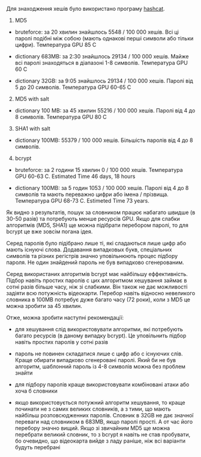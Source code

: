 Для знаходження хешів було використано програму [hashcat](https://hashcat.net/).

1. MD5

* bruteforce: за 20 хвилин знайшлось 5548 / 100 000 хешів. Всі ці паролі подібні між собою (мають однакові перші символи
  або тільки цифри). Температура GPU 85 C

* dictionary 683MB: за 2:30 знайшлось 29134 / 100 000 хешів. Майже всі паролі знаходяться в діапазоні 1-8 символів.
  Температура GPU 60 C

* dictionary 32GB: за 9:05 знайшлось 29134 / 100 000 хешів. Паролі від 5 до 20 символів. Температура GPU 60-65 C

2. MD5 with salt

* dictionary 100 MB: за 45 хвилин 55216 / 100 000 хешів. Паролі від 4 до 8 символів. Температура GPU 80 C

3. SHA1 with salt

* dictionary 100MB: 55379 / 100 000 хешів. Більшість паролів від 4 до 8 символів.

4. bcrypt

* bruteforce: за 2 години 15 хвилин 0 / 100 000 хешів. Температура GPU 60-63 C. Estimated Time 46 days, 18 hours

* dictionary 100MB: за 5 годин 1053 / 100 000 хешів. Паролі від 4 до 8 символів та мають переважно цифри або імена /
  прізвища. Температура GPU 68-73 C. Estimeted Time 73 years.

Як видно з результатів, пошук за словником працює набагато швидше (в 30-50 разів) та потребують менше ресурсів GPU. Якщо
для слабки алгоритмів (MD5, SHA1) ще можна підібрати перебором паролі, то для bcrypt це вже зовсім погана ідея.

Серед паролів було підібрано лише ті, які сладаються лише цифр або мають існуючі слова. Додавання випадковых букв,
спеціальних символів та різних регістрів значно уповільнюють процес підбору пароля. Не один знайдений пароль не був
випадково сгенерованим.

Серед використаних алгоритмів bcrypt має найбільшу еффективність. Підбор навіть простих паролів с цих алгоритмом
хешування займає в сотні разів більше часу, ніж зі слабкими. Він також не дає можливості задіяти всю потужність
відеокарти. Перебор навіть відносно невеликого словника в 100MB потребує дуже багато часу (72 роки), коли з MD5 це можна
зробити за 45 хвилин.

Отже, можна зробити наступні рекомендації:

* для хешування слід використовувати алгоритми, які потребують багато ресурсів (в даному випадку bcrypt). Це уповільнить
  підбор навіть простих паролів у сотні разів

* пароль не повинен складатися лише с цифр або с існуючих слів. Краще обирати випадково сгенеровані паролі. Який би не
  був алгоритм, шаблонний пароль із 4-8 символів можна без проблем знайти

* для підбору паролів краще використовувати комбіновані атаки або хоча б словники
  
* якщо використовується потужний алгоритм хешування, то краще починати не з самих великих словників, а з тими, що мають
  найбільш розповсюдженних паролів. Словник в 32GB не дає значної переваги над словником в 683MB, якщо паролі прості. А
  от час його перебору значно вищий. Якщо зі звичайним MD5 ще можна перебрати великий словник, то з bcrypt я навіть не став
  пробувати, бо очевидно, що відеокарта вийде з ладу раніше, ніж всі варіанти будуть перебрані